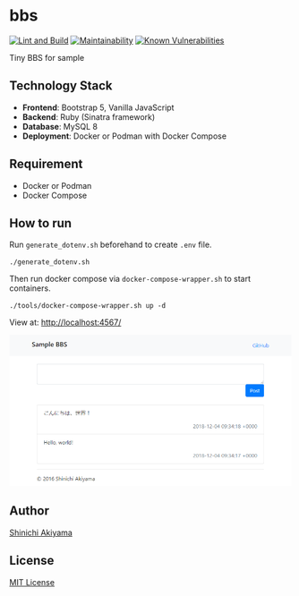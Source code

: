 bbs
===

[![Lint and Build](https://github.com/shakiyam/bbs/actions/workflows/lint_and_build.yml/badge.svg)](https://github.com/shakiyam/bbs/actions/workflows/lint_and_build.yml)
[![Maintainability](https://qlty.sh/gh/shakiyam/projects/bbs/maintainability.svg)](https://qlty.sh/gh/shakiyam/projects/bbs)
[![Known Vulnerabilities](https://snyk.io/test/github/shakiyam/bbs/badge.svg)](https://snyk.io/test/github/shakiyam/bbs)

Tiny BBS for sample

Technology Stack
----------------

* **Frontend**: Bootstrap 5, Vanilla JavaScript
* **Backend**: Ruby (Sinatra framework)
* **Database**: MySQL 8
* **Deployment**: Docker or Podman with Docker Compose

Requirement
-----------

* Docker or Podman
* Docker Compose

How to run
----------

Run `generate_dotenv.sh` beforehand to create `.env` file.

```console
./generate_dotenv.sh
```

Then run docker compose via `docker-compose-wrapper.sh` to start containers.

```console
./tools/docker-compose-wrapper.sh up -d
```

View at: <http://localhost:4567/>

![screenshot](https://raw.githubusercontent.com/shakiyam/bbs/master/screenshot.png)

Author
------

[Shinichi Akiyama](https://github.com/shakiyam)

License
-------

[MIT License](https://opensource.org/licenses/MIT)
